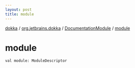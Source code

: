 ```yaml
---
layout: post
title: module
---
```

[dokka](../../index.md) / [org.jetbrains.dokka](../index.md) / [DocumentationModule](index.md) / [module](module.md)

# module

```
val module: ModuleDescriptor
```

